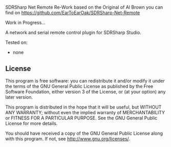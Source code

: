 #
SDRSharp Net Remote Re-Work based on the Original of Al Brown 
you can find on <https://github.com/EarToEarOak/SDRSharp-Net-Remote>


Work in Progress...



A network and serial remote control plugin for SDRSharp Studio.



Tested on:

- none


## License ##
This program is free software: you can redistribute it and/or modify
it under the terms of the GNU General Public License as published by
the Free Software Foundation, either version 3 of the License, or
(at your option) any later version.

This program is distributed in the hope that it will be useful,
but WITHOUT ANY WARRANTY; without even the implied warranty of
MERCHANTABILITY or FITNESS FOR A PARTICULAR PURPOSE.  See the
GNU General Public License for more details.

You should have received a copy of the GNU General Public License
along with this program.  If not, see <http://www.gnu.org/licenses/>.
